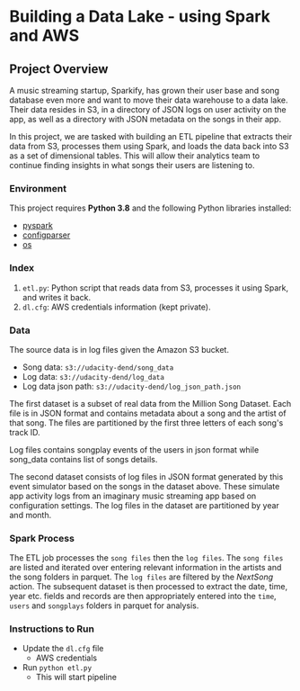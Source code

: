 # Building a Data Lake - using Spark and AWS

## Project Overview
A music streaming startup, Sparkify, has grown their user base and song database even more and want to move their data warehouse to a data lake. Their data resides in S3, in a directory of JSON logs on user activity on the app, as well as a directory with JSON metadata on the songs in their app. 

In this project, we are tasked with building an ETL pipeline that extracts their data from S3, processes them using Spark, and loads the data back into S3 as a set of dimensional tables. This will allow their analytics team to continue finding insights in what songs their users are listening to.

### Environment

This project requires **Python 3.8** and the following Python libraries installed:

- [pyspark](https://spark.apache.org/docs/latest/api/python/index.html)
- [configparser](https://pypi.org/project/configparser/)
- [os](https://docs.python.org/3/library/os.html)

### Index

1. `etl.py`: Python script that reads data from S3, processes it using Spark, and writes it back.
2. `dl.cfg`: AWS credentials information (kept private).

### Data

The source data is in log files given the Amazon S3 bucket.

* Song data: `s3://udacity-dend/song_data`
* Log data: `s3://udacity-dend/log_data`
* Log data json path: `s3://udacity-dend/log_json_path.json`

The first dataset is a subset of real data from the Million Song Dataset. Each file is in JSON
format and contains metadata about a song and the artist of that song. The files are partitioned
by the first three letters of each song's track ID.

Log files contains songplay events of the users in json format
while song_data contains list of songs details.

The second dataset consists of log files in JSON format generated by this event simulator based
on the songs in the dataset above. These simulate app activity logs from an imaginary music
streaming app based on configuration settings. The log files in the dataset are partitioned by
year and month.

### Spark Process

The ETL job processes the `song files` then the `log files`. The `song files` are listed and iterated over entering relevant information in the artists and the song folders in parquet. The `log files` are filtered by the *NextSong* action. The subsequent dataset is then processed to extract the date, time, year etc. fields and records are then appropriately entered into the `time`, `users` and `songplays` folders in parquet for analysis.

### Instructions to Run

* Update the `dl.cfg` file
    * AWS credentials
* Run `python etl.py`
    * This will start pipeline
